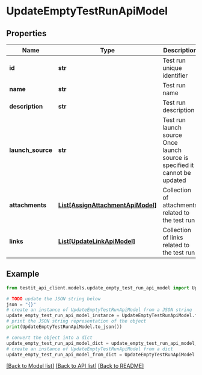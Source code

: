 # UpdateEmptyTestRunApiModel


## Properties

Name | Type | Description | Notes
------------ | ------------- | ------------- | -------------
**id** | **str** | Test run unique identifier | 
**name** | **str** | Test run name | 
**description** | **str** | Test run description | [optional] 
**launch_source** | **str** | Test run launch source              Once launch source is specified it cannot be updated | [optional] 
**attachments** | [**List[AssignAttachmentApiModel]**](AssignAttachmentApiModel.md) | Collection of attachments related to the test run | [optional] 
**links** | [**List[UpdateLinkApiModel]**](UpdateLinkApiModel.md) | Collection of links related to the test run | [optional] 

## Example

```python
from testit_api_client.models.update_empty_test_run_api_model import UpdateEmptyTestRunApiModel

# TODO update the JSON string below
json = "{}"
# create an instance of UpdateEmptyTestRunApiModel from a JSON string
update_empty_test_run_api_model_instance = UpdateEmptyTestRunApiModel.from_json(json)
# print the JSON string representation of the object
print(UpdateEmptyTestRunApiModel.to_json())

# convert the object into a dict
update_empty_test_run_api_model_dict = update_empty_test_run_api_model_instance.to_dict()
# create an instance of UpdateEmptyTestRunApiModel from a dict
update_empty_test_run_api_model_from_dict = UpdateEmptyTestRunApiModel.from_dict(update_empty_test_run_api_model_dict)
```
[[Back to Model list]](../README.md#documentation-for-models) [[Back to API list]](../README.md#documentation-for-api-endpoints) [[Back to README]](../README.md)


